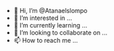 - 👋 Hi, I’m @Atanaelslompo
- 👀 I’m interested in ...
- 🌱 I’m currently learning ...
- 💞️ I’m looking to collaborate on ...
- 📫 How to reach me ...

<!---
Atanaelslompo/Atanaelslompo is a ✨ special ✨ repository because its `README.md` (this file) appears on your GitHub profile.
You can click the Preview link to take a look at your changes.
--->
